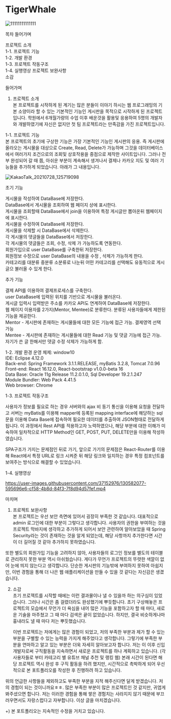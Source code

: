 # TigerWhale


![11111111111111](https://user-images.githubusercontent.com/37152976/130583252-cc99c053-2cb2-4234-a56a-048297d4df0b.png)


목차
들어가며

프로젝트 소개  
1-1. 프로젝트 기능  
1-2. 개발 환경  
1-3. 프로젝트 작동구조  
1-4. 실행영상
프로젝트 보완사항   
소감  

들어가며  

1. 프로젝트 소개  
  본 프로젝트를 시작하게 된 계기는 많은 분들이 이야기 하시는 웹 프로그래밍의 기본 소양이라 할 수 있는 기본적인 기능인 게시판을 목적으로 시작하게 된 프로젝트 입니다. 학원에서 6개월가량의 수업 이후 배운것을 활용및 응용하여 5명의 개발자와 개발하였기에 자신은 없지만 첫 팀 프로젝트라는 만족감을 가진 프로젝트입니다.  
  
1-1. 프로젝트 기능  
  본 프로젝트의 초기에 구상한 기능은 가장 기본적인 기능인 게시판의 응용. 즉 게시판에 올라오는 게시물을 대상으로 Create, Read, Delete가 가능하며 그것을 데이터베이스에서 여러가지 조건으로의 조회및 상호작용을 중점으로 제작한 사이트입니다. 그러나 전부 완성되어 갈 때 쯤, 아쉬운 부분이 계속해서 생겨나서 결제나 카카오 지도 및 여러 기능들을 추가하게 되었습니다. 아래가 그 내용입니다.  
  
![KakaoTalk_20210728_125719098](https://user-images.githubusercontent.com/37152976/130586955-0ee074ff-f589-490a-88de-f2c35f0ddf45.jpg)  
  
초기 기능  
  
게시물을 작성하여 DataBase에 저장한다.  
DataBase에서 게시물을 조회하여 웹 페이지 상에 표시한다.  
게시물을 조회할때 DataBase에서 join을 이용하여 특정 게시글만 뽑아온뒤 웹페이지에 표시한다.  
게시물을 수정하여 DataBase에 저장한다.  
게시물을 삭제할 시 DataBase에서 삭제한다.  
각 게시물의 뎃글들을 DataBase에서 저장한다.  
각 게시물의 뎃글들은 조회, 수정, 삭제 가 가능하도록 연동한다.  
회원가입으로 user DataBase를 구축한뒤 저장한다.   
회원정보 수정으로 user DataBase의 내용을 수정 , 삭제가 가능하게 한다.   
카테고리를 대분류 중분류 소분류로 나눈뒤 어떤 카테고리를 선택해도 유동적으로 게시글으 불러올 수 있게 한다.   
   
추가 기능   
   
결제 API를 이용하여 결제프로세스를 구축한다.  
user DataBase에 입력된 위치를 기반으로 게시물을 불러온다.  
게시글 입력시 입력받은 주소를 카카오 API도 연계하여 DataBase에 저장한다.      
웹 페이지 이용자를 2가지(Mentor, Mentee)로 분류한다. 분류된 사용자들에게 제한된 기능을 제공한다.       
Mentor - 게시판에 존재하는 게시물들에 대한 모든 기능에 접근 가능. 결제영역 선택 가능      
Mentee - 게시판에 존재하는 게시물들에 대한 Read 기능 및 댓글 기능에 접근 가능.      
자기가 쓴 글 한해서만 뎃글 수정 삭제가 가능하게 함.     
      
1-2. 개발 환경
  운영 체제: window10        
  IDE: Eclipse 4.12.0        
  Back-end: Spring Framework 3.1.1.RELEASE, myBatis 3.2.8, Tomcat 7.0.96        
  Front-end: React 16.12.0, React-bootstrap v1.0.0-beta 16              
  Data Base: Oracle 11g Release 11.2.0.1.0, Sql Developer 19.2.1.247         
  Module Bundler: Web Pack 4.41.5            
  Web browser: Chrome          
            
1-3. 프로젝트 작동구조           
          
  사용자가 정보를 필요로 하는 경우 서버와의 ajax 비 동기 통신을 이용해 요청을 전달하고 서버는 myBatis를 이용해 mapper에 등록된 mapping interface에 해당하는 sql문을 이용해 Data Base에 접속하여 필요한 데이터를 추출하여 JSON형태로 전달하게 됩니다. 이 과정에서 Rest API를 적용하고자 노력하였으나, 해당 부분에 대한 이해가 미숙하여 일차적으로 HTTP Method인 GET, POST, PUT, DELETE만을 이용해 작성하였습니다.              
           
   SPA구조가 가지는 문제점인 뒤로 가기, 앞으로 가기의 문제점은 React-Router를 이용해 React에서 특정 URL로 링크 시켜준 뒤 해당 링크와 일치하는 경우 특정 컴포넌트를 보여주는 방식으로 해결할 수 있었습니다.           
         
1-4. 실행영상            
          
              
https://user-images.githubusercontent.com/37152976/130582077-595696e6-cf58-4b8d-84f3-7f8d94d57fef.mp4              
   
            
마치며         
1. 프로젝트 보완사항               
  본 프로젝트는 우선 보안 측면에 있어서 굉장히 부족한 것 같습니다. 대표적으로 admin 로그인에 대한 부분이 그렇다고 생각합니다. 사용자의 권한을 부여하는 것을 프로젝트 막바지에 생각하고 추가하게 되어서 보안 관련하여 알아보았을 때 Spring Security라는 것이 존재하는 것을 알게 되었는데, 해당 사항까지 추가한다면 시간이 더 길어질 것 같아 추가하지 못하였습니다.           
          
  또한 별도의 회원가입 기능을 고려하지 않아, 사용자들의 로그인 정보를 별도의 테이블로 관리하지 못한 부분 역시 아쉬웠습니다. 게다가 무언가 프로젝트의 뚜렷한 색깔이 없어 눈에 띄지 않는다고 생각합니다. 단순한 게시판의 기능밖에 부여하지 못하여 아쉽지만, 이번 경험을 통해 더 나은 웹 애플리케이션을 만들 수 있을 것 같다는 자신감은 생겼습니다.             
                 
2. 소감             
   초기 프로젝트를 시작할 때에는 이런 결과물이나 낼 수 있을까 하는 의구심이 있었습니다. 그러나 시간은 좀 걸렸더라도 완성했기에 뿌듯합니다. 초기 구상해놓은 프로젝트의 모습에서 무언가 더 욕심을 내어 많은 기능을 포함하고자 할 때 마다, 새로운 기술을 마주쳤고 그 때 마다 검색은 끝이 없었습니다. 하지만, 결국 비슷하게나마 흉내라도 낼 때 마다 저는 뿌듯했습니다.           
                
   이번 프로젝트는 저에게는 많은 경험이 되었고, 저의 부족한 부분과 제가 할 수 있는 부분을 구별할 수 있는 능력을 가지게 해주었다고 생각합니다. 그렇기에 부족한 부분을 연마하고 알고 있는 부분은 더욱 자세히 알아보고자 합니다. 저는 이 이후 신입 개발자로써 구직활동을 지속하면서 새로운 프로젝트를 하나 계획하고 있습니다. (각 사용자들로 부터 카테고리 별 유튜브 채널 추천 및 랭킹 웹) 본래 시간이 된다면 해당 프로젝트 역시 완성 후 구직 활동을 하려 했지만, 시간적으로 촉박하게 되어 우선적으로 본 포트폴리오를 작성한 후 진행하려 하고 있습니다.             
           
  위의 언급한 사항들을 제외하고도 부족한 부분을 지적 해주신다면 달게 받겠습니다. 저의 경험이 되는 것이니까요ㅎㅎ. 많은 부족한 부분이 많은 프로젝트인 것 같지만, 귀엽게 봐주셨으면 합니다. 저는 이러한 경험을 통해 쌓은 경험치는 사라지지 않기 때문에 부끄러우면서도 자랑스럽다고 자부합니다. 이상 글을 마치겠습니다.          
          
+) 본 포트폴리오는 지속적인 수정을 거치고 있습니다.           
